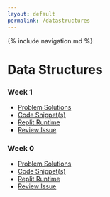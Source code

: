 ```yaml
---
layout: default
permalink: /datastructures
---
```

{% include navigation.md %}
# Data Structures 

### Week 1
* [Problem Solutions]()
* [Code Snippet(s)]()
* [Replit Runtime]()
* [Review Issue]()

### Week 0
* [Problem Solutions]()
* [Code Snippet(s)]()
* [Replit Runtime]()
* [Review Issue]()
